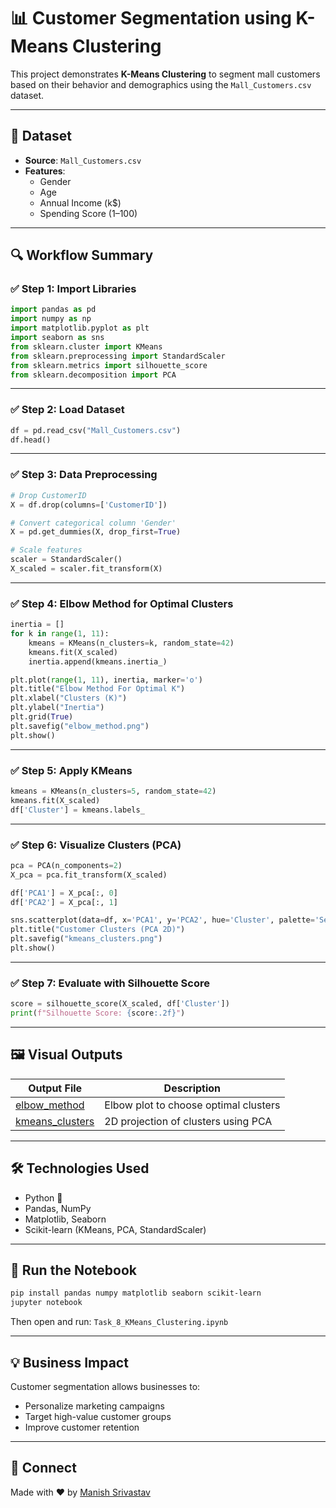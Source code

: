
# 📊 Customer Segmentation using K-Means Clustering

This project demonstrates **K-Means Clustering** to segment mall customers based on their behavior and demographics using the `Mall_Customers.csv` dataset.

---

## 📁 Dataset
- **Source**: `Mall_Customers.csv`
- **Features**:
  - Gender
  - Age
  - Annual Income (k$)
  - Spending Score (1–100)

---

## 🔍 Workflow Summary

### ✅ Step 1: Import Libraries
```python
import pandas as pd
import numpy as np
import matplotlib.pyplot as plt
import seaborn as sns
from sklearn.cluster import KMeans
from sklearn.preprocessing import StandardScaler
from sklearn.metrics import silhouette_score
from sklearn.decomposition import PCA
```

---

### ✅ Step 2: Load Dataset
```python
df = pd.read_csv("Mall_Customers.csv")
df.head()
```

---

### ✅ Step 3: Data Preprocessing
```python
# Drop CustomerID
X = df.drop(columns=['CustomerID'])

# Convert categorical column 'Gender'
X = pd.get_dummies(X, drop_first=True)

# Scale features
scaler = StandardScaler()
X_scaled = scaler.fit_transform(X)
```

---

### ✅ Step 4: Elbow Method for Optimal Clusters
```python
inertia = []
for k in range(1, 11):
    kmeans = KMeans(n_clusters=k, random_state=42)
    kmeans.fit(X_scaled)
    inertia.append(kmeans.inertia_)

plt.plot(range(1, 11), inertia, marker='o')
plt.title("Elbow Method For Optimal K")
plt.xlabel("Clusters (K)")
plt.ylabel("Inertia")
plt.grid(True)
plt.savefig("elbow_method.png")
plt.show()
```

---

### ✅ Step 5: Apply KMeans
```python
kmeans = KMeans(n_clusters=5, random_state=42)
kmeans.fit(X_scaled)
df['Cluster'] = kmeans.labels_
```

---

### ✅ Step 6: Visualize Clusters (PCA)
```python
pca = PCA(n_components=2)
X_pca = pca.fit_transform(X_scaled)

df['PCA1'] = X_pca[:, 0]
df['PCA2'] = X_pca[:, 1]

sns.scatterplot(data=df, x='PCA1', y='PCA2', hue='Cluster', palette='Set2')
plt.title("Customer Clusters (PCA 2D)")
plt.savefig("kmeans_clusters.png")
plt.show()
```

---

### ✅ Step 7: Evaluate with Silhouette Score
```python
score = silhouette_score(X_scaled, df['Cluster'])
print(f"Silhouette Score: {score:.2f}")
```

---

## 🖼️ Visual Outputs

| Output File           | Description                               |
|------------------------|-------------------------------------------|
| [elbow_method](elbow_method.png)     | Elbow plot to choose optimal clusters     |
| [kmeans_clusters](kmeans_clusters.png)  | 2D projection of clusters using PCA       |

---

## 🛠️ Technologies Used
- Python 🐍
- Pandas, NumPy
- Matplotlib, Seaborn
- Scikit-learn (KMeans, PCA, StandardScaler)

---

## 🚀 Run the Notebook
```bash
pip install pandas numpy matplotlib seaborn scikit-learn
jupyter notebook
```
Then open and run: `Task_8_KMeans_Clustering.ipynb`

---

## 💡 Business Impact
Customer segmentation allows businesses to:
- Personalize marketing campaigns
- Target high-value customer groups
- Improve customer retention

---

## 🔗 Connect
Made with ❤️ by [Manish Srivastav](https://www.linkedin.com/in/roxtop07/)
